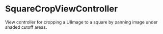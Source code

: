 SquareCropViewController
========================

View controller for cropping a UIImage to a square by panning image under shaded cutoff areas.
